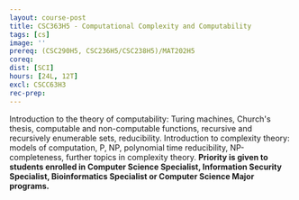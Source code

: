 ```yaml
---
layout: course-post
title: CSC363H5 - Computational Complexity and Computability
tags: [cs]
image: ''
prereq: (CSC290H5, CSC236H5/CSC238H5)/MAT202H5
coreq: 
dist: [SCI]
hours: [24L, 12T]
excl: CSCC63H3
rec-prep: 
---
```


Introduction to the theory of computability: Turing machines, Church's thesis, computable and non-computable functions, recursive and recursively enumerable sets, reducibility. Introduction to complexity theory: models of computation, P, NP, polynomial time reducibility, NP-completeness, further topics in complexity theory. **Priority is given to students enrolled in Computer Science Specialist, Information Security Specialist, Bioinformatics Specialist or Computer Science Major programs.**
